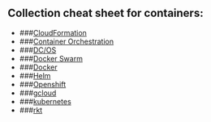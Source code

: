 ## Collection cheat sheet for containers:

- ###[CloudFormation](https://docs.aws.amazon.com/cli/latest/reference/cloudformation/index.html)
- ###[Container Orchestration](ContainerOrchestration.md)
- ###[DC/OS](https://docs.mesosphere.com/1.11/cli/command-reference/)
- ###[Docker Swarm](DockerSwarm.md)
- ###[Docker](Docker.md)
- ###[Helm](Helm.md)
- ###[Openshift](Openshift.md)
- ###[gcloud](https://github.com/JeffDeCola/my-cheat-sheets/tree/master/google-compute-engine-cheat-sheet)
- ###[kubernetes]()
- ###[rkt](http://rocket.readthedocs.org/en/latest/Documentation/commands/)